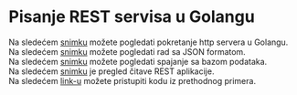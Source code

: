 # Pisanje REST servisa u Golangu

Na sledećem <a href='https://youtu.be/YABUa_Bq3gw'>snimku</a> možete pogledati pokretanje http servera u Golangu.  
Na sledećem <a href='https://youtu.be/oJkid2ORuqQ'>snimku</a> možete pogledati rad sa JSON formatom.  
Na sledećem <a href='https://youtu.be/S80mGnrT0n0'>snimku</a> možete pogledati spajanje sa bazom podataka.  
Na sledećem <a href='https://youtu.be/oErrFfnuP4M'>snimku</a> je pregled čitave REST aplikacije.  
Na sledećem <a href='https://drive.google.com/file/d/1kD2DUiZh3bHqwrLeALrSd77_zwmEk7u9/view?usp=drive_link'>link-u</a> možete pristupiti kodu iz prethodnog primera.
